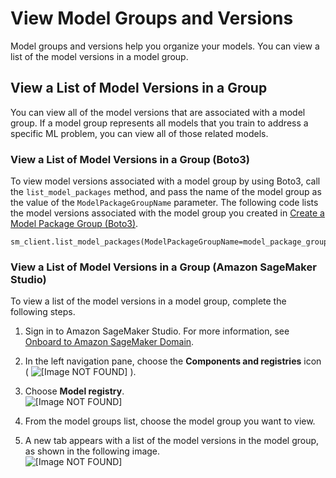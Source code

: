 # View Model Groups and Versions<a name="model-registry-view"></a>

Model groups and versions help you organize your models\. You can view a list of the model versions in a model group\.

## View a List of Model Versions in a Group<a name="model-registry-view-list"></a>

You can view all of the model versions that are associated with a model group\. If a model group represents all models that you train to address a specific ML problem, you can view all of those related models\.

### View a List of Model Versions in a Group \(Boto3\)<a name="model-registry-view-list-api"></a>

To view model versions associated with a model group by using Boto3, call the `list_model_packages` method, and pass the name of the model group as the value of the `ModelPackageGroupName` parameter\. The following code lists the model versions associated with the model group you created in [Create a Model Package Group \(Boto3\)](model-registry-model-group.md#model-registry-package-group-api)\.

```
sm_client.list_model_packages(ModelPackageGroupName=model_package_group_name)
```

### View a List of Model Versions in a Group \(Amazon SageMaker Studio\)<a name="model-registry-view-list-studio"></a>

To view a list of the model versions in a model group, complete the following steps\.

1. Sign in to Amazon SageMaker Studio\. For more information, see [Onboard to Amazon SageMaker Domain](gs-studio-onboard.md)\.

1. In the left navigation pane, choose the **Components and registries** icon \( ![\[Image NOT FOUND\]](http://docs.aws.amazon.com/sagemaker/latest/dg/images/icons/Components_registries.png) \)\.

1. Choose **Model registry**\.  
![\[Image NOT FOUND\]](http://docs.aws.amazon.com/sagemaker/latest/dg/images/model_registry/model-registry.png)

1. From the model groups list, choose the model group you want to view\.

1. A new tab appears with a list of the model versions in the model group, as shown in the following image\.  
![\[Image NOT FOUND\]](http://docs.aws.amazon.com/sagemaker/latest/dg/images/model_registry/model-versions.png)